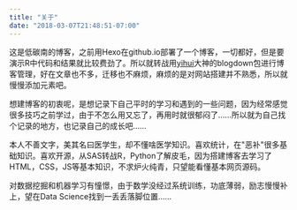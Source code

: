 ```yaml
---
title: "关于"
date: "2018-03-07T21:48:51-07:00"
---
```


这是低碳南的博客，之前用Hexo在github.io部署了一个博客，一切都好，但是要演示R中代码和结果就比较费劲了。所以就转战用[yihui](https://yihui.name/)大神的blogdown包进行博客管理，好在文章也不多，迁移也不麻烦，麻烦的是对网站搭建并不熟悉，所以就慢慢添加元素吧。

想建博客的初衷呢，是想记录下自己平时的学习和遇到的一些问题，因为经常感觉很多技巧之前学过，由于不怎么用又忘了，再用时就很郁闷了……所以就为自己找个记录的地方，也记录自己的成长吧……

本人不善文字，美其名曰医学生，却不懂啥医学知识。喜欢统计，在"恶补"很多基础知识。喜欢开源，从SAS转战R，Python了解皮毛，因为搭建博客去学习了HTML，CSS，JS等基本知识，不求炉火纯青，只望能看懂基本网页源码。

对数据挖掘和机器学习有憧憬，由于数学没经过系统训练，功底薄弱，励志慢慢补上，望在Data Science找到一丢丢落脚位置……
